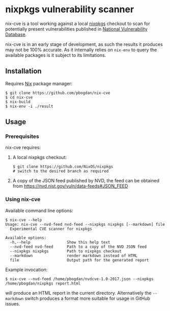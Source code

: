 # nixpkgs vulnerability scanner

nix-cve is a tool working against a local [nixpkgs](https://github.com/NixOS/nixpkgs) checkout to scan for potentially present vulnerabilities published in [National Vulnerability Database](https://nvd.nist.gov/).

nix-cve is in an early stage of development, as such the results it produces may not be 100% accurate. As it internally relies on `nix-env` to query the available packages is it subject to its limitations.

## Installation

Requires [Nix](https://nixos.org/nix/) package manager:

```
$ git clone https://github.com/pbogdan/nix-cve
$ cd nix-cve
$ nix-build
$ nix-env -i ./result
```

## Usage

### Prerequisites

nix-cve requires:

1. A local nixpkgs checkout:

    ```
    $ git clone https://github.com/NixOS/nixpkgs
    # switch to the desired branch as required
    ```
2. A copy of the JSON feed published by NVD, the feed can be obtained from https://nvd.nist.gov/vuln/data-feeds#JSON_FEED

### Using nix-cve

Available command line options:

```
$ nix-cve --help
Usage: nix-cve --nvd-feed nvd-feed --nixpkgs nixpkgs [--markdown] file
  Experimental CVE scanner for nixpkgs

Available options:
  -h,--help                Show this help text
  --nvd-feed nvd-feed      Path to a copy of the NVD JSON feed
  --nixpkgs nixpkgs        Path to nixpkgs checkout
  --markdown               render markdown instead of HTML
  file                     Output path for the generated report
```

Example invocation:

```
$ nix-cve --nvd-feed /home/pbogdan/nvdcve-1.0-2017.json --nixpkgs /home/pbogdan/nixpkgs report.html
```

will produce an HTML report in the current directory. Alternatively the `--markdown` switch produces a format more suitable for usage in GitHub issues.
